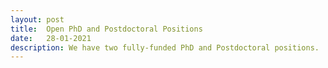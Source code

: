 ```yaml
---
layout: post
title:  Open PhD and Postdoctoral Positions
date:   28-01-2021
description: We have two fully-funded PhD and Postdoctoral positions.
---
```


